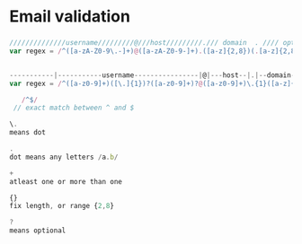 # Email validation

###  
 ```javascript
 //////////////username/////////@///host/////////./// domain  . //// optional domain
 var regex = /^([a-zA-Z0-9\.-]+)@([a-zA-Z0-9-]+).([a-z]{2,8})(.[a-z]{2,8})?$/;


 -----------|-----------username----------------|@|---host--|.|--domain-------|
 var regex = /^([a-z0-9]+)([\.]{1})?([a-z0-9]+)?@([a-z0-9]+)\.{1}([a-z]{2,8})$/;

```

 ```javascript
    /^$/ 
  // exact match between ^ and $
 ```



 ```javascript
\.
means dot
 ```

 ```javascript
.
dot means any letters /a.b/
 ```

  ```javascript
+ 
atleast one or more than one
 ```

   ```javascript
{}
fix length, or range {2,8}
```
  ```javascript
?
means optional
```



